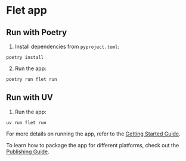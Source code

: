 # Flet app

## Run with Poetry

1. Install dependencies from `pyproject.toml`:

```
poetry install
```

2. Run the app:

```
poetry run flet run
```

## Run with UV

1. Run the app:

```
uv run flet run
```

For more details on running the app, refer to the [Getting Started Guide](https://flet.dev/docs/getting-started/).

To learn how to package the app for different platforms, check out the [Publishing Guide](https://flet.dev/docs/publish/).